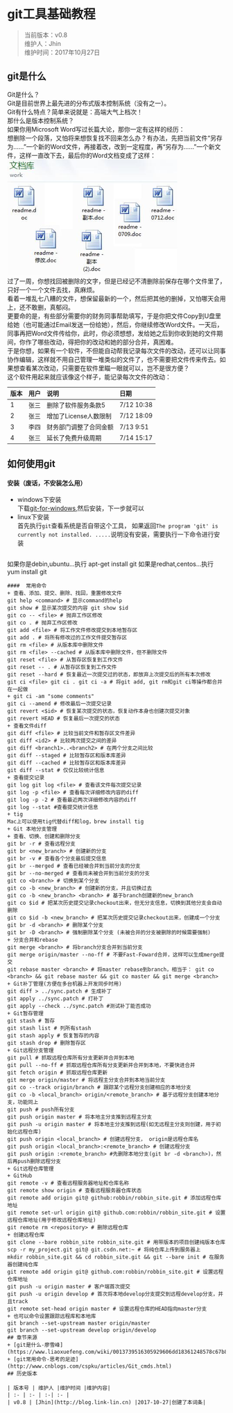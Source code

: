 # git工具基础教程
>当前版本：v0.8  
>维护人：Jhin  
>维护时间：2017年10月27日

## git是什么
Git是什么？  
Git是目前世界上最先进的分布式版本控制系统（没有之一）。  
Git有什么特点？简单来说就是：高端大气上档次！  
那什么是版本控制系统？  
如果你用Microsoft Word写过长篇大论，那你一定有这样的经历：  
想删除一个段落，又怕将来想恢复找不回来怎么办？有办法，先把当前文件“另存为……”一个新的Word文件，再接着改，改到一定程度，再“另存为……”一个新文件，这样一直改下去，最后你的Word文档变成了这样：  
![word创建多个版本](/wiki/image/git-word-0.jpg "关于word创建多个版本的图片")  
过了一周，你想找回被删除的文字，但是已经记不清删除前保存在哪个文件里了，只好一个一个文件去找，真麻烦。  
看着一堆乱七八糟的文件，想保留最新的一个，然后把其他的删掉，又怕哪天会用上，还不敢删，真郁闷。  
更要命的是，有些部分需要你的财务同事帮助填写，于是你把文件Copy到U盘里给她（也可能通过Email发送一份给她），然后，你继续修改Word文件。一天后，同事再把Word文件传给你，此时，你必须想想，发给她之后到你收到她的文件期间，你作了哪些改动，得把你的改动和她的部分合并，真困难。  
于是你想，如果有一个软件，不但能自动帮我记录每次文件的改动，还可以让同事协作编辑，这样就不用自己管理一堆类似的文件了，也不需要把文件传来传去。如果想查看某次改动，只需要在软件里瞄一眼就可以，岂不是很方便？  
这个软件用起来就应该像这个样子，能记录每次文件的改动：

|版本|	用户|	说明|	日期|
|:-|:-|:-|:-|
|1|	张三|	删除了软件服务条款5|	7/12 10:38|
|2|	张三|	增加了License人数限制|	7/12 18:09|
|3|	李四|	财务部门调整了合同金额|	7/13 9:51|
|4|	张三|	延长了免费升级周期|	7/14 15:17|
## 如何使用git
#### 安装（废话，不安装怎么用）
+ windows下安装  
  下载[git-for-windows](https://git-for-windows.github.io/),然后安装，下一步就可以
+ linux下安装  
  首先执行```git```查看系统是否自带这个工具，
  如果返回```The program 'git' is currently not installed. .....```说明没有安装，需要执行一下命令进行安装
  ```
如果你是debin,ubuntu...执行
apt-get install git
如果是redhat,centos...执行
yum install git
  ```
####  常用命令
+ 查看、添加、提交、删除、找回，重置修改文件  
git help <command> # 显示command的help  
git show # 显示某次提交的内容 git show $id  
git co -- <file> # 抛弃工作区修改  
git co . # 抛弃工作区修改  
git add <file> # 将工作文件修改提交到本地暂存区  
git add . # 将所有修改过的工作文件提交暂存区  
git rm <file> # 从版本库中删除文件  
git rm <file> --cached # 从版本库中删除文件，但不删除文件  
git reset <file> # 从暂存区恢复到工作文件  
git reset -- . # 从暂存区恢复到工作文件  
git reset --hard # 恢复最近一次提交过的状态，即放弃上次提交后的所有本次修改  
git ci <file> git ci . git ci -a # 将git add, git rm和git ci等操作都合并在一起做  
+ git ci -am "some comments"  
git ci --amend # 修改最后一次提交记录  
git revert <$id> # 恢复某次提交的状态，恢复动作本身也创建次提交对象  
git revert HEAD # 恢复最后一次提交的状态  
+ 查看文件diff  
git diff <file> # 比较当前文件和暂存区文件差异  
git diff <id2> # 比较两次提交之间的差异  
git diff <branch1>..<branch2> # 在两个分支之间比较  
git diff --staged # 比较暂存区和版本库差异  
git diff --cached # 比较暂存区和版本库差异  
git diff --stat # 仅仅比较统计信息  
+ 查看提交记录  
git log git log <file> # 查看该文件每次提交记录  
git log -p <file> # 查看每次详细修改内容的diff  
git log -p -2 # 查看最近两次详细修改内容的diff  
git log --stat #查看提交统计信息  
+ tig  
Mac上可以使用tig代替diff和log，brew install tig  
+ Git 本地分支管理  
  + 查看、切换、创建和删除分支  
git br -r # 查看远程分支  
git br <new_branch> # 创建新的分支  
git br -v # 查看各个分支最后提交信息  
git br --merged # 查看已经被合并到当前分支的分支  
git br --no-merged # 查看尚未被合并到当前分支的分支  
git co <branch> # 切换到某个分支  
git co -b <new_branch> # 创建新的分支，并且切换过去  
git co -b <new_branch> <branch> # 基于branch创建新的new_branch  
git co $id # 把某次历史提交记录checkout出来，但无分支信息，切换到其他分支会自动删除  
git co $id -b <new_branch> # 把某次历史提交记录checkout出来，创建成一个分支  
git br -d <branch> # 删除某个分支  
git br -D <branch> # 强制删除某个分支 (未被合并的分支被删除的时候需要强制)  
  + 分支合并和rebase  
git merge <branch> # 将branch分支合并到当前分支  
git merge origin/master --no-ff # 不要Fast-Foward合并，这样可以生成merge提交  
git rebase master <branch> # 将master rebase到branch，相当于： git co <branch> && git rebase master && git co master && git merge <branch>  
  + Git补丁管理(方便在多台机器上开发同步时用)  
git diff > ../sync.patch # 生成补丁  
git apply ../sync.patch # 打补丁  
git apply --check ../sync.patch #测试补丁能否成功  
  + Git暂存管理  
git stash # 暂存  
git stash list # 列所有stash  
git stash apply # 恢复暂存的内容  
git stash drop # 删除暂存区  
+ Git远程分支管理  
git pull # 抓取远程仓库所有分支更新并合并到本地  
git pull --no-ff # 抓取远程仓库所有分支更新并合并到本地，不要快进合并  
git fetch origin # 抓取远程仓库更新   
git merge origin/master # 将远程主分支合并到本地当前分支  
git co --track origin/branch # 跟踪某个远程分支创建相应的本地分支  
git co -b <local_branch> origin/<remote_branch> # 基于远程分支创建本地分支，功能同上  
git push # push所有分支  
git push origin master # 将本地主分支推到远程主分支  
git push -u origin master # 将本地主分支推到远程(如无远程主分支则创建，用于初始化远程仓库)  
git push origin <local_branch> # 创建远程分支， origin是远程仓库名  
git push origin <local_branch>:<remote_branch> # 创建远程分支  
git push origin :<remote_branch> #先删除本地分支(git br -d <branch>)，然后再push删除远程分支  
+ Git远程仓库管理
  + GitHub
git remote -v # 查看远程服务器地址和仓库名称  
git remote show origin # 查看远程服务器仓库状态  
git remote add origin git@ github:robbin/robbin_site.git # 添加远程仓库地址  
git remote set-url origin git@ github.com:robbin/robbin_site.git # 设置远程仓库地址(用于修改远程仓库地址)   
git remote rm <repository> # 删除远程仓库  
  + 创建远程仓库  
git clone --bare robbin_site robbin_site.git # 用带版本的项目创建纯版本仓库  
scp -r my_project.git git@ git.csdn.net:~ # 将纯仓库上传到服务器上  
mkdir robbin_site.git && cd robbin_site.git && git --bare init # 在服务器创建纯仓库  
git remote add origin git@ github.com:robbin/robbin_site.git # 设置远程仓库地址  
git push -u origin master # 客户端首次提交  
git push -u origin develop # 首次将本地develop分支提交到远程develop分支，并且track  
git remote set-head origin master # 设置远程仓库的HEAD指向master分支  
+ 也可以命令设置跟踪远程库和本地库  
git branch --set-upstream master origin/master  
git branch --set-upstream develop origin/develop
## 章节来源
+ [git是什么-廖雪峰](https://www.liaoxuefeng.com/wiki/0013739516305929606dd18361248578c67b8067c8c017b000/001373962845513aefd77a99f4145f0a2c7a7ca057e7570000)
+ [git常用命令-思考的足迹](http://www.cnblogs.com/cspku/articles/Git_cmds.html)
## 历史版本

| 版本号 | 维护人 |维护时间 |维护内容|
| :- | :- | :-| :- |
| v0.8 | [Jhin](http://blog.link-lin.cn) |2017-10-27|创建了本词条|
